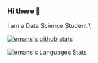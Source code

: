 ### Hi there 👋
I am a Data Science Student.\

<!--
**PAPADOXIE/PAPADOXIE** is a ✨ _special_ ✨ repository because its `README.md` (this file) appears on your GitHub profile.

Here are some ideas to get you started:

- 🔭 I’m currently working on ...
- 🌱 I’m currently learning ...
- 👯 I’m looking to collaborate on ...
- 🤔 I’m looking for help with ...
- 💬 Ask me about ...
- 📫 How to reach me: ...
- 😄 Pronouns: ...
- ⚡ Fun fact: ...
-->

[![emans's github stats](https://github-readme-stats.vercel.app/api?username=emanmunir&theme=radical&show_icons=true)](https://github.com/emanmunir/github-readme-stats)

![emans's Languages Stats](https://github-readme-stats.vercel.app/api/top-langs/?username=emanmunir&theme=radical&layout=compact)
